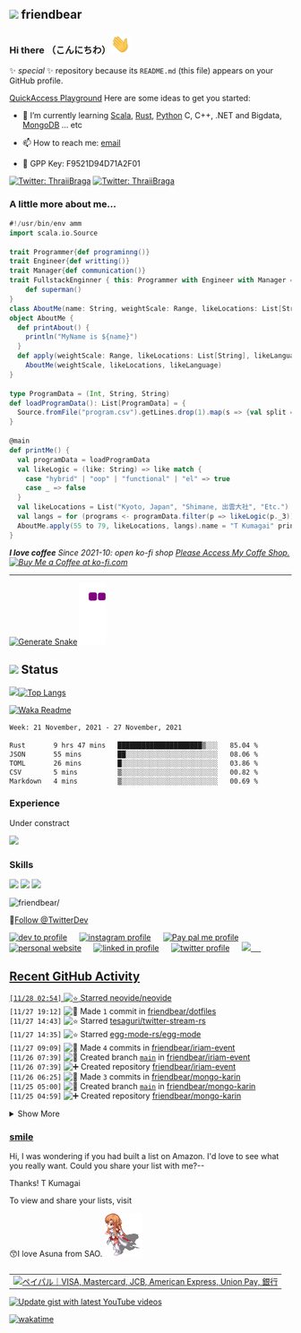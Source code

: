 ## <img src="https://img.icons8.com/color/48/000000/github--v3.png"/> friendbear 

### Hi there （こんにちわ）<img src="https://raw.githubusercontent.com/friendbear/friendbear/main/wave.gif" width="35px">


 ✨ _special_ ✨ repository because its `README.md` (this file) appears on your GitHub profile.

[QuickAccess Playground](https://wandbox.org/)
Here are some ideas to get you started:
<!--
- 🔭 I’m currently working on ...
-->
- 🌱 I’m currently learning [Scala](https://users.scala-lang.org/u/friendbear), [Rust](https://users.rust-lang.org/u/friendbear), [Python](https://pypi.org/user/friendbear) C, C++, .NET and Bigdata, [MongoDB](https://www.mongodb.com/community/forums/u/friendbear) ... etc

- 📫 How to reach me: [email](mailto:s8zmnonun@relay.firefox.com)
- 🔑 GPP Key: F9521D94D71A2F01

[![Twitter: ThraiiBraga](https://img.shields.io/twitter/follow/friendbear22?stype=social)](https://twitter.com/friendbear22)
[![Twitter: ThraiiBraga](https://img.shields.io/twitter/follow/bearsworld22?stype=social)](https://twitter.com/bearsworld22)
<!--
- 👯 I’m looking to collaborate on ...
- 🤔 I’m looking for help with ...
- 💬 Ask me about ...

- 😄 Pronouns: ...
- ⚡ Fun fact: ...

-->


### A little more about me...
```scala
#!/usr/bin/env amm
import scala.io.Source

trait Programmer{def programinng()}
trait Engineer{def writting()}
trait Manager{def communication()}
trait FullstackEnginner { this: Programmer with Engineer with Manager =>
    def superman()
}
class AboutMe(name: String, weightScale: Range, likeLocations: List[String], likeLanguages: List[String])
object AboutMe {
  def printAbout() {
    println("MyName is ${name}")
  }
  def apply(weightScale: Range, likeLocations: List[String], likeLanguages: List[String]): AboutMe =
    AboutMe(weightScale, likeLocations, likeLanguage)
}

type ProgramData = (Int, String, String)
def loadProgramData(): List[ProgramData] = {
  Source.fromFile("program.csv").getLines.drop(1).map(s => {val split = s.split(',');(split(0).toInt, split(1), split(2))}).toList
}

@main
def printMe() {
  val programData = loadProgramData
  val likeLogic = (like: String) => like match {
    case "hybrid" | "oop" | "functional" | "el" => true
    case _ => false
  }
  val likeLocations = List("Kyoto, Japan", "Shimane, 出雲大社", "Etc.")
  val langs = for (programs <- programData.filter(p => likeLogic(p._3)) yield programs._2
  AboutMe.apply(55 to 79, likeLocations, langs).name = "T Kumagai" printAbout
}
```
<em><b>I love coffee</b> Since 2021-10: open ko-fi shop <a href="https://ko-fi.com/friendbear">Please Access My Coffe Shop.</a>
<a href='https://ko-fi.com/B0B15N77Q' target='_blank'><img height='36' style='border:0px;height:36px;' src='https://cdn.ko-fi.com/cdn/kofi2.png?v=3' border='0' alt='Buy Me a Coffee at ko-fi.com' /></a>
</em>

---

[![Generate Snake](https://github.com/friendbear/friendbear/actions/workflows/cronjob-make-snake-picture.yml/badge.svg)](https://github.com/friendbear/friendbear/actions/workflows/cronjob-make-snake-picture.yml)
![snake gif](https://github.com/friendbear/friendbear/blob/output/github-contribution-grid-snake.gif)
## <img src="https://image.flaticon.com/icons/svg/3306/3306281.svg" width=18/> Status
<img src="https://github-readme-stats.vercel.app/api?username=friendbear&count_private=true&theme=dracula" width="450"/>[![Top Langs](https://github-readme-stats.vercel.app/api/top-langs/?username=friendbear&layout=compact&hide=javascript,html,jupyter&theme=dracula)](https://github.com/anuraghazra/github-readme-stats)


[![Waka Readme](https://github.com/friendbear/friendbear/actions/workflows/cronjob-wakatime-generater.yml/badge.svg)](https://github.com/friendbear/friendbear/actions/workflows/cronjob-wakatime-generater.yml)


<!--START_SECTION:waka-->
```text
Week: 21 November, 2021 - 27 November, 2021

Rust       9 hrs 47 mins   █████████████████████▒░░░   85.04 % 
JSON       55 mins         ██░░░░░░░░░░░░░░░░░░░░░░░   08.06 % 
TOML       26 mins         █░░░░░░░░░░░░░░░░░░░░░░░░   03.86 % 
CSV        5 mins          ▒░░░░░░░░░░░░░░░░░░░░░░░░   00.82 % 
Markdown   4 mins          ▒░░░░░░░░░░░░░░░░░░░░░░░░   00.69 % 
```
<!--END_SECTION:waka-->

<!--
![GitHub stats](https://github-readme-stats.vercel.app/api?username=friendbear&show_icons=true)  


![GitHub Activity Graph](https://activity-graph.herokuapp.com/graph?username=friendbear)  

![GitHub streak stats](https://github-readme-streak-stats.herokuapp.com/?user=friendbear)  

[![instagram badge](https://img.shields.io/badge/instagram-inductor.kela-C42D81?style=flat-square&logo=instagram)](https://www.instagram.com/inductor.kela) [![blog badge](https://img.shields.io/badge/blog-blog.inductor.me-1f425f?style=flat-square)](https://blog.inductor.me) 
[![blog badge](https://img.shields.io/badge/speakerdeck-inductor-1f425f?style=flat-square)](https://speakerdeck.com/inductor)
-->

### Experience

Under constract

<img src="https://github-readme-linkedin-iwxercbpe-friendbear22.vercel.app/experience?username=friendbear" />

### Skills

![](https://img.shields.io/badge/-Docker-EEE.svg?logo=docker&style=flat) ![](https://img.shields.io/badge/-Amazon%20AWS-232F3E.svg?logo=amazon-aws&style=flat) ![](https://img.shields.io/badge/-Linux-6C6694.svg?logo=linux&style=flat) 

<p align="left"> <img src=https://komarev.com/ghpvc/?username=friendbear alt=friendbear/> </p>


🚀<a href="https://twitter.com/TwitterDev?ref_src=twsrc%5Etfw" class="twitter-follow-button" data-show-count="false">Follow @TwitterDev</a><script async src="https://platform.twitter.com/widgets.js" charset="utf-8"></script>

<p algin="right">
<a href="https://dev.to/friendbear"> 
<img src="https://d2fltix0v2e0sb.cloudfront.net/dev-badge.svg" alt="dev to profile" width="24px"/></a>
&emsp;
<a href= "https://instagram.com/friendbear22">
<img src="https://img.icons8.com/ios-glyphs/256/000000/instagram-new.svg" alt="instagram profile" width="28px"/></a>
&emsp;
<a href="https://www.paypal.com/paypalme/friendbear">
<img src="https://img.icons8.com/ios-glyphs/256/000000/paypal.png" alt="Pay pal me profile" width="28px"/></a> 
&emsp;
<a href="https://friendbear.github.io">
<img src="https://img.icons8.com/material/256/000000/globe--v1.png" alt="personal website" width="28px"/></a>
&emsp;
<a href="https://linkedin.com/in/friendbear">
<img src="https://img.icons8.com/ios-filled/256/000000/linkedin.svg" alt="linked in profile" width="26px"/></a>
&emsp;
<a href="https://twitter.com/friendbear22">
<img src="https://img.icons8.com/ios-filled/256/000000/twitter.svg" alt="twitter profile" width="26px"/></a>
&emsp;
<a href="https://stackoverflow.com/users/10924993/t-kumagai">
<img src="https://img.icons8.com/ios/32/000000/stackoverflow.png"/>
&emsp;


[email]: mailto:s8zmnonun@relay.firefox.com
[twitter]: https://twitter.com/friendbear22
[devdojo]: https://devdojo.com/friendbear
[dev.to]: https://dev.to/friendbear
[linkedin]: https://www.linkedin.com/in/friendbear
[stakoverflow]: https://stackoverflow.com/users/10924993/t-kumagai

## Recent GitHub Activity

<!--START_SECTION:activity-->
`[11/28 02:54]` <img alt="⭐" src="https://github.com/cheesits456/github-activity-readme/raw/master/icons/star.png" align="top" height="18"> Starred [neovide/neovide](https://github.com/neovide/neovide)  
`[11/27 19:12]` <img alt="📝" src="https://github.com/cheesits456/github-activity-readme/raw/master/icons/commit.png" align="top" height="18"> Made `1` commit in [friendbear/dotfiles](https://github.com/friendbear/dotfiles)  
`[11/27 14:43]` <img alt="⭐" src="https://github.com/cheesits456/github-activity-readme/raw/master/icons/star.png" align="top" height="18"> Starred [tesaguri/twitter-stream-rs](https://github.com/tesaguri/twitter-stream-rs)  
`[11/27 14:35]` <img alt="⭐" src="https://github.com/cheesits456/github-activity-readme/raw/master/icons/star.png" align="top" height="18"> Starred [egg-mode-rs/egg-mode](https://github.com/egg-mode-rs/egg-mode)  
`[11/27 09:09]` <img alt="📝" src="https://github.com/cheesits456/github-activity-readme/raw/master/icons/commit.png" align="top" height="18"> Made `4` commits in [friendbear/iriam-event](https://github.com/friendbear/iriam-event)  
`[11/26 07:39]` <img alt="📂" src="https://github.com/cheesits456/github-activity-readme/raw/master/icons/create-branch.png" align="top" height="18"> Created branch [`main`](https://github.com/friendbear/iriam-event/tree/main) in [friendbear/iriam-event](https://github.com/friendbear/iriam-event)  
`[11/26 07:39]` <img alt="➕" src="https://github.com/cheesits456/github-activity-readme/raw/master/icons/create-repo.png" align="top" height="18"> Created repository [friendbear/iriam-event](https://github.com/friendbear/iriam-event)  
`[11/26 06:25]` <img alt="📝" src="https://github.com/cheesits456/github-activity-readme/raw/master/icons/commit.png" align="top" height="18"> Made `3` commits in [friendbear/mongo-karin](https://github.com/friendbear/mongo-karin)  
`[11/25 05:00]` <img alt="📂" src="https://github.com/cheesits456/github-activity-readme/raw/master/icons/create-branch.png" align="top" height="18"> Created branch [`main`](https://github.com/friendbear/mongo-karin/tree/main) in [friendbear/mongo-karin](https://github.com/friendbear/mongo-karin)  
`[11/25 04:59]` <img alt="➕" src="https://github.com/cheesits456/github-activity-readme/raw/master/icons/create-repo.png" align="top" height="18"> Created repository [friendbear/mongo-karin](https://github.com/friendbear/mongo-karin)  

<details><summary>Show More</summary>

`[11/25 04:54]` <img alt="📂" src="https://github.com/cheesits456/github-activity-readme/raw/master/icons/create-branch.png" align="top" height="18"> Created branch [`main`](https://github.com/friendbear/mongo-karin-/tree/main) in [friendbear/mongo-karin-](https://github.com/friendbear/mongo-karin-)  
`[11/25 04:54]` <img alt="➕" src="https://github.com/cheesits456/github-activity-readme/raw/master/icons/create-repo.png" align="top" height="18"> Created repository [friendbear/mongo-karin-](https://github.com/friendbear/mongo-karin-)  
`[11/25 02:56]` <img alt="❗️" src="https://github.com/cheesits456/github-activity-readme/raw/master/icons/issue.png" align="top" height="18"> Opened issue `#164` in <span title="Private Repo">`🔒friendbear/pocket`</span>  
`[11/25 02:56]` <img alt="❗️" src="https://github.com/cheesits456/github-activity-readme/raw/master/icons/issue.png" align="top" height="18"> Opened issue `#163` in <span title="Private Repo">`🔒friendbear/pocket`</span>  
`[11/23 20:10]` <img alt="⭐" src="https://github.com/cheesits456/github-activity-readme/raw/master/icons/star.png" align="top" height="18"> Starred [rastapasta/mapscii](https://github.com/rastapasta/mapscii)  
`[11/23 18:56]` <img alt="❗️" src="https://github.com/cheesits456/github-activity-readme/raw/master/icons/issue.png" align="top" height="18"> Opened issue `#162` in <span title="Private Repo">`🔒friendbear/pocket`</span>  
`[11/22 05:34]` <img alt="📝" src="https://github.com/cheesits456/github-activity-readme/raw/master/icons/commit.png" align="top" height="18"> Made `2` commits in [friendbear/python-begginer](https://github.com/friendbear/python-begginer)  
`[11/20 09:56]` <img alt="❗️" src="https://github.com/cheesits456/github-activity-readme/raw/master/icons/issue.png" align="top" height="18"> Opened issue `#161` in <span title="Private Repo">`🔒friendbear/pocket`</span>  
`[11/20 05:54]` <img alt="📝" src="https://github.com/cheesits456/github-activity-readme/raw/master/icons/commit.png" align="top" height="18"> Made `1` commit in [friendbear/karin-alexa-project](https://github.com/friendbear/karin-alexa-project)  
`[11/18 09:26]` <img alt="⭐" src="https://github.com/cheesits456/github-activity-readme/raw/master/icons/star.png" align="top" height="18"> Starred [twitter/hbc](https://github.com/twitter/hbc)  
`[11/18 05:44]` <img alt="📂" src="https://github.com/cheesits456/github-activity-readme/raw/master/icons/create-branch.png" align="top" height="18"> Created branch [`main`](https://github.com/friendbear/kafka-beginners/tree/main) in [friendbear/kafka-beginners](https://github.com/friendbear/kafka-beginners)  
`[11/18 05:42]` <img alt="➕" src="https://github.com/cheesits456/github-activity-readme/raw/master/icons/create-repo.png" align="top" height="18"> Created repository [friendbear/kafka-beginners](https://github.com/friendbear/kafka-beginners)  
`[11/18 01:17]` <img alt="📝" src="https://github.com/cheesits456/github-activity-readme/raw/master/icons/commit.png" align="top" height="18"> Made `1` commit in [friendbear/kafka-beginners-course](https://github.com/friendbear/kafka-beginners-course)  
`[11/15 17:57]` <img alt="❗️" src="https://github.com/cheesits456/github-activity-readme/raw/master/icons/issue.png" align="top" height="18"> Opened issue `#160` in <span title="Private Repo">`🔒friendbear/pocket`</span>  
`[11/14 18:15]` <img alt="📝" src="https://github.com/cheesits456/github-activity-readme/raw/master/icons/commit.png" align="top" height="18"> Made `2` commits in [friendbear/karin-alexa-project](https://github.com/friendbear/karin-alexa-project)  
`[11/14 18:15]` <img alt="🎉" src="https://github.com/cheesits456/github-activity-readme/raw/master/icons/merge.png" align="top" height="18"> Merged PR [`#3`](https://github.com//friendbear/karin-alexa-project/pull/3 'Bump flask from 0.12.1 to 1.0') in [friendbear/karin-alexa-project](https://github.com/friendbear/karin-alexa-project)  
`[11/14 18:15]` <img alt="📝" src="https://github.com/cheesits456/github-activity-readme/raw/master/icons/commit.png" align="top" height="18"> Made `2` commits in [friendbear/karin-alexa-project](https://github.com/friendbear/karin-alexa-project)  
`[11/14 18:15]` <img alt="🎉" src="https://github.com/cheesits456/github-activity-readme/raw/master/icons/merge.png" align="top" height="18"> Merged PR [`#2`](https://github.com//friendbear/karin-alexa-project/pull/2 'Bump pyyaml from 3.12 to 5.4') in [friendbear/karin-alexa-project](https://github.com/friendbear/karin-alexa-project)  
`[11/14 18:14]` <img alt="📝" src="https://github.com/cheesits456/github-activity-readme/raw/master/icons/commit.png" align="top" height="18"> Made `2` commits in [friendbear/karin-alexa-project](https://github.com/friendbear/karin-alexa-project)  
`[11/14 18:14]` <img alt="🎉" src="https://github.com/cheesits456/github-activity-readme/raw/master/icons/merge.png" align="top" height="18"> Merged PR [`#1`](https://github.com//friendbear/karin-alexa-project/pull/1 'Bump pyopenssl from 17.0.0 to 17.5.0') in [friendbear/karin-alexa-project](https://github.com/friendbear/karin-alexa-project)  
`[11/14 16:58]` <img alt="📝" src="https://github.com/cheesits456/github-activity-readme/raw/master/icons/commit.png" align="top" height="18"> Made `2` commits in [friendbear/karin-alexa-project](https://github.com/friendbear/karin-alexa-project)  
`[11/14 12:34]` <img alt="⭐" src="https://github.com/cheesits456/github-activity-readme/raw/master/icons/star.png" align="top" height="18"> Starred [johnwheeler/flask-ask](https://github.com/johnwheeler/flask-ask)  
`[11/14 09:19]` <img alt="⭐" src="https://github.com/cheesits456/github-activity-readme/raw/master/icons/star.png" align="top" height="18"> Starred [elastic/kibana](https://github.com/elastic/kibana)  
`[11/14 06:43]` <img alt="📂" src="https://github.com/cheesits456/github-activity-readme/raw/master/icons/create-branch.png" align="top" height="18"> Created branch [`main`](https://github.com/friendbear/karin-alexa-project/tree/main) in [friendbear/karin-alexa-project](https://github.com/friendbear/karin-alexa-project)  
`[11/14 06:33]` <img alt="➕" src="https://github.com/cheesits456/github-activity-readme/raw/master/icons/create-repo.png" align="top" height="18"> Created repository [friendbear/karin-alexa-project](https://github.com/friendbear/karin-alexa-project)  
`[11/13 19:56]` <img alt="❗️" src="https://github.com/cheesits456/github-activity-readme/raw/master/icons/issue.png" align="top" height="18"> Opened issue `#159` in <span title="Private Repo">`🔒friendbear/pocket`</span>  
`[11/13 19:56]` <img alt="❗️" src="https://github.com/cheesits456/github-activity-readme/raw/master/icons/issue.png" align="top" height="18"> Opened issue `#158` in <span title="Private Repo">`🔒friendbear/pocket`</span>  
`[11/13 12:21]` <img alt="📝" src="https://github.com/cheesits456/github-activity-readme/raw/master/icons/commit.png" align="top" height="18"> Made `1` commit in [friendbear/kafka-beginners-course](https://github.com/friendbear/kafka-beginners-course)  
`[11/13 09:50]` <img alt="⭐" src="https://github.com/cheesits456/github-activity-readme/raw/master/icons/star.png" align="top" height="18"> Starred [prometheus/node_exporter](https://github.com/prometheus/node_exporter)  
`[11/12 06:43]` <img alt="⭐" src="https://github.com/cheesits456/github-activity-readme/raw/master/icons/star.png" align="top" height="18"> Starred [yeemachine/kalidokit](https://github.com/yeemachine/kalidokit)  
`[11/12 05:56]` <img alt="❗️" src="https://github.com/cheesits456/github-activity-readme/raw/master/icons/issue.png" align="top" height="18"> Opened issue `#157` in <span title="Private Repo">`🔒friendbear/pocket`</span>  
`[11/12 04:18]` <img alt="⭐" src="https://github.com/cheesits456/github-activity-readme/raw/master/icons/star.png" align="top" height="18"> Starred [canonical/multipass](https://github.com/canonical/multipass)  
`[11/12 00:08]` <img alt="⭐" src="https://github.com/cheesits456/github-activity-readme/raw/master/icons/star.png" align="top" height="18"> Starred [rohit-px2/nvui](https://github.com/rohit-px2/nvui)  
`[11/11 20:37]` <img alt="⭐" src="https://github.com/cheesits456/github-activity-readme/raw/master/icons/star.png" align="top" height="18"> Starred [cloudflare/wrangler](https://github.com/cloudflare/wrangler)  
`[11/11 06:56]` <img alt="❗️" src="https://github.com/cheesits456/github-activity-readme/raw/master/icons/issue.png" align="top" height="18"> Opened issue `#156` in <span title="Private Repo">`🔒friendbear/pocket`</span>  
`[11/10 17:14]` <img alt="📝" src="https://github.com/cheesits456/github-activity-readme/raw/master/icons/commit.png" align="top" height="18"> Made `2` commits in [friendbear/friendbear](https://github.com/friendbear/friendbear)  
`[11/10 14:56]` <img alt="❗️" src="https://github.com/cheesits456/github-activity-readme/raw/master/icons/issue.png" align="top" height="18"> Opened issue `#155` in <span title="Private Repo">`🔒friendbear/pocket`</span>  
`[11/10 05:32]` <img alt="📝" src="https://github.com/cheesits456/github-activity-readme/raw/master/icons/commit.png" align="top" height="18"> Made `3` commits in [friendbear/kafka-beginners-course](https://github.com/friendbear/kafka-beginners-course)  
`[11/10 02:52]` <img alt="🗣" src="https://github.com/cheesits456/github-activity-readme/raw/master/icons/comment.png" align="top" height="18"> Commented on [`#1`](https://github.com//friendbear/kafka-beginners-course/issues/1 'Section 8: Kafka Java Programming 101') in [friendbear/kafka-beginners-course](https://github.com/friendbear/kafka-beginners-course)  
`[11/10 02:49]` <img alt="❗️" src="https://github.com/cheesits456/github-activity-readme/raw/master/icons/issue.png" align="top" height="18"> Opened issue [`#1`](https://github.com//friendbear/kafka-beginners-course/issues/1 'Section 8: Kafka Java Programming 101') in [friendbear/kafka-beginners-course](https://github.com/friendbear/kafka-beginners-course)  
`[11/09 10:27]` <img alt="📝" src="https://github.com/cheesits456/github-activity-readme/raw/master/icons/commit.png" align="top" height="18"> Made `2` commits in [friendbear/plant-uml](https://github.com/friendbear/plant-uml)  
`[11/09 10:19]` <img alt="📂" src="https://github.com/cheesits456/github-activity-readme/raw/master/icons/create-branch.png" align="top" height="18"> Created branch [`main`](https://github.com/friendbear/plant-uml/tree/main) in [friendbear/plant-uml](https://github.com/friendbear/plant-uml)  
`[11/09 10:16]` <img alt="➕" src="https://github.com/cheesits456/github-activity-readme/raw/master/icons/create-repo.png" align="top" height="18"> Created repository [friendbear/plant-uml](https://github.com/friendbear/plant-uml)  
`[11/09 03:52]` <img alt="📝" src="https://github.com/cheesits456/github-activity-readme/raw/master/icons/commit.png" align="top" height="18"> Made `2` commits in [friendbear/kafka-beginners-course](https://github.com/friendbear/kafka-beginners-course)  
`[11/09 03:48]` <img alt="➕" src="https://github.com/cheesits456/github-activity-readme/raw/master/icons/create-repo.png" align="top" height="18"> Created repository [friendbear/t](https://github.com/friendbear/t)  
`[11/09 03:42]` <img alt="📂" src="https://github.com/cheesits456/github-activity-readme/raw/master/icons/create-branch.png" align="top" height="18"> Created branch [`main`](https://github.com/friendbear/kafka-beginners-course/tree/main) in [friendbear/kafka-beginners-course](https://github.com/friendbear/kafka-beginners-course)  
`[11/09 03:42]` <img alt="➕" src="https://github.com/cheesits456/github-activity-readme/raw/master/icons/create-repo.png" align="top" height="18"> Created repository [friendbear/kafka-beginners-course](https://github.com/friendbear/kafka-beginners-course)  
`[11/09 03:13]` <img alt="⭐" src="https://github.com/cheesits456/github-activity-readme/raw/master/icons/star.png" align="top" height="18"> Starred [pi-hole/pi-hole](https://github.com/pi-hole/pi-hole)  
`[11/09 03:12]` <img alt="⭐" src="https://github.com/cheesits456/github-activity-readme/raw/master/icons/star.png" align="top" height="18"> Starred [obsproject/obs-studio](https://github.com/obsproject/obs-studio)  
`[11/09 03:12]` <img alt="⭐" src="https://github.com/cheesits456/github-activity-readme/raw/master/icons/star.png" align="top" height="18"> Starred [questdb/questdb](https://github.com/questdb/questdb)  
`[11/09 03:12]` <img alt="⭐" src="https://github.com/cheesits456/github-activity-readme/raw/master/icons/star.png" align="top" height="18"> Starred [provectus/kafka-ui](https://github.com/provectus/kafka-ui)  
`[11/09 03:12]` <img alt="⭐" src="https://github.com/cheesits456/github-activity-readme/raw/master/icons/star.png" align="top" height="18"> Starred [confluentinc/demo-scene](https://github.com/confluentinc/demo-scene)  
`[11/08 05:28]` <img alt="📝" src="https://github.com/cheesits456/github-activity-readme/raw/master/icons/commit.png" align="top" height="18"> Made `4` commits in [friendbear/udemy-apache-kafka](https://github.com/friendbear/udemy-apache-kafka)  
`[11/08 05:28]` <img alt="🎉" src="https://github.com/cheesits456/github-activity-readme/raw/master/icons/merge.png" align="top" height="18"> Merged PR [`#7`](https://github.com//friendbear/udemy-apache-kafka/pull/7 'Kafka Command Line Interface 101') in [friendbear/udemy-apache-kafka](https://github.com/friendbear/udemy-apache-kafka)  
`[11/08 05:28]` <img alt="✅" src="https://github.com/cheesits456/github-activity-readme/raw/master/icons/pr-open.png" align="top" height="18"> Opened PR [`#7`](https://github.com//friendbear/udemy-apache-kafka/pull/7 'Kafka Command Line Interface 101') in [friendbear/udemy-apache-kafka](https://github.com/friendbear/udemy-apache-kafka)  
`[11/08 05:26]` <img alt="🗣" src="https://github.com/cheesits456/github-activity-readme/raw/master/icons/comment.png" align="top" height="18"> Commented on [`#5`](https://github.com//friendbear/udemy-apache-kafka/issues/5 'Section6: CLI 101') in [friendbear/udemy-apache-kafka](https://github.com/friendbear/udemy-apache-kafka)  
`[11/08 05:25]` <img alt="📝" src="https://github.com/cheesits456/github-activity-readme/raw/master/icons/commit.png" align="top" height="18"> Made `1` commit in [friendbear/udemy-apache-kafka](https://github.com/friendbear/udemy-apache-kafka)  
`[11/08 05:16]` <img alt="⭐" src="https://github.com/cheesits456/github-activity-readme/raw/master/icons/star.png" align="top" height="18"> Starred [edenhill/kcat](https://github.com/edenhill/kcat)  
`[11/08 04:44]` <img alt="📝" src="https://github.com/cheesits456/github-activity-readme/raw/master/icons/commit.png" align="top" height="18"> Made `2` commits in [friendbear/udemy-apache-kafka](https://github.com/friendbear/udemy-apache-kafka)  
`[11/07 23:01]` <img alt="⭐" src="https://github.com/cheesits456/github-activity-readme/raw/master/icons/star.png" align="top" height="18"> Starred [emilk/egui](https://github.com/emilk/egui)  
`[11/07 22:56]` <img alt="❗️" src="https://github.com/cheesits456/github-activity-readme/raw/master/icons/issue.png" align="top" height="18"> Opened issue `#154` in <span title="Private Repo">`🔒friendbear/pocket`</span>  
`[11/06 19:56]` <img alt="❗️" src="https://github.com/cheesits456/github-activity-readme/raw/master/icons/issue.png" align="top" height="18"> Opened issue `#153` in <span title="Private Repo">`🔒friendbear/pocket`</span>  
`[11/06 18:56]` <img alt="❗️" src="https://github.com/cheesits456/github-activity-readme/raw/master/icons/issue.png" align="top" height="18"> Opened issue `#152` in <span title="Private Repo">`🔒friendbear/pocket`</span>  
`[11/06 14:59]` <img alt="📝" src="https://github.com/cheesits456/github-activity-readme/raw/master/icons/commit.png" align="top" height="18"> Made `4` commits in [friendbear/friendbear](https://github.com/friendbear/friendbear)  
`[11/05 02:41]` <img alt="📝" src="https://github.com/cheesits456/github-activity-readme/raw/master/icons/commit.png" align="top" height="18"> Made `4` commits in [friendbear/udemy-apache-kafka](https://github.com/friendbear/udemy-apache-kafka)  
`[11/05 02:41]` <img alt="🎉" src="https://github.com/cheesits456/github-activity-readme/raw/master/icons/merge.png" align="top" height="18"> Merged PR [`#6`](https://github.com//friendbear/udemy-apache-kafka/pull/6 'Section6 cont.') in [friendbear/udemy-apache-kafka](https://github.com/friendbear/udemy-apache-kafka)  
`[11/05 02:41]` <img alt="✅" src="https://github.com/cheesits456/github-activity-readme/raw/master/icons/pr-open.png" align="top" height="18"> Opened PR [`#6`](https://github.com//friendbear/udemy-apache-kafka/pull/6 'Section6 cont.') in [friendbear/udemy-apache-kafka](https://github.com/friendbear/udemy-apache-kafka)  
`[11/05 02:23]` <img alt="📝" src="https://github.com/cheesits456/github-activity-readme/raw/master/icons/commit.png" align="top" height="18"> Made `3` commits in [friendbear/udemy-apache-kafka](https://github.com/friendbear/udemy-apache-kafka)  
`[11/05 01:16]` <img alt="❗️" src="https://github.com/cheesits456/github-activity-readme/raw/master/icons/issue.png" align="top" height="18"> Opened issue [`#5`](https://github.com//friendbear/udemy-apache-kafka/issues/5 'Section6: CLI 101') in [friendbear/udemy-apache-kafka](https://github.com/friendbear/udemy-apache-kafka)  
`[11/04 01:24]` <img alt="📝" src="https://github.com/cheesits456/github-activity-readme/raw/master/icons/commit.png" align="top" height="18"> Made `1` commit in [friendbear/friendbear](https://github.com/friendbear/friendbear)  
`[11/04 01:23]` <img alt="⭐" src="https://github.com/cheesits456/github-activity-readme/raw/master/icons/star.png" align="top" height="18"> Starred [athul/waka-readme](https://github.com/athul/waka-readme)  
`[11/03 08:52]` <img alt="🍴" src="https://github.com/cheesits456/github-activity-readme/raw/master/icons/fork.png" align="top" height="18"> Forked [conduktor/scala-api-template](https://github.com/conduktor/scala-api-template) to [friendbear/scala-api-template](https://github.com/friendbear/scala-api-template)  
`[11/03 08:52]` <img alt="⭐" src="https://github.com/cheesits456/github-activity-readme/raw/master/icons/star.png" align="top" height="18"> Starred [conduktor/scala-api-template](https://github.com/conduktor/scala-api-template)  
`[11/03 05:01]` <img alt="📝" src="https://github.com/cheesits456/github-activity-readme/raw/master/icons/commit.png" align="top" height="18"> Made `2` commits in [friendbear/udemy-apache-kafka](https://github.com/friendbear/udemy-apache-kafka)  
`[11/03 05:01]` <img alt="🎉" src="https://github.com/cheesits456/github-activity-readme/raw/master/icons/merge.png" align="top" height="18"> Merged PR [`#4`](https://github.com//friendbear/udemy-apache-kafka/pull/4 'Update README') in [friendbear/udemy-apache-kafka](https://github.com/friendbear/udemy-apache-kafka)  
`[11/03 05:00]` <img alt="✅" src="https://github.com/cheesits456/github-activity-readme/raw/master/icons/pr-open.png" align="top" height="18"> Opened PR [`#4`](https://github.com//friendbear/udemy-apache-kafka/pull/4 'Update README') in [friendbear/udemy-apache-kafka](https://github.com/friendbear/udemy-apache-kafka)  
`[11/03 04:59]` <img alt="📝" src="https://github.com/cheesits456/github-activity-readme/raw/master/icons/commit.png" align="top" height="18"> Made `1` commit in [friendbear/rust-coding-for-beginners](https://github.com/friendbear/rust-coding-for-beginners)  
`[11/03 04:57]` <img alt="📝" src="https://github.com/cheesits456/github-activity-readme/raw/master/icons/commit.png" align="top" height="18"> Made `1` commit in [friendbear/udemy-apache-kafka](https://github.com/friendbear/udemy-apache-kafka)  
`[11/03 04:50]` <img alt="❗️" src="https://github.com/cheesits456/github-activity-readme/raw/master/icons/issue.png" align="top" height="18"> Opened issue [`#3`](https://github.com//friendbear/udemy-apache-kafka/issues/3 'Section5: Starting Kafka') in [friendbear/udemy-apache-kafka](https://github.com/friendbear/udemy-apache-kafka)  
`[11/03 04:13]` <img alt="📝" src="https://github.com/cheesits456/github-activity-readme/raw/master/icons/commit.png" align="top" height="18"> Made `1` commit in [friendbear/dotfiles](https://github.com/friendbear/dotfiles)  
`[11/03 02:52]` <img alt="❗️" src="https://github.com/cheesits456/github-activity-readme/raw/master/icons/issue.png" align="top" height="18"> Opened issue [`#2`](https://github.com//friendbear/udemy-apache-kafka/issues/2 'Kafka Theory') in [friendbear/udemy-apache-kafka](https://github.com/friendbear/udemy-apache-kafka)  
`[11/03 02:51]` <img alt="❗️" src="https://github.com/cheesits456/github-activity-readme/raw/master/icons/issue.png" align="top" height="18"> Closed issue [`#97`](https://github.com//conduktor/kafka-stack-docker-compose/issues/97 'Kafka Theory') in [conduktor/kafka-stack-docker-compose](https://github.com/conduktor/kafka-stack-docker-compose)  
`[11/03 02:50]` <img alt="❗️" src="https://github.com/cheesits456/github-activity-readme/raw/master/icons/issue.png" align="top" height="18"> Opened issue [`#97`](https://github.com//conduktor/kafka-stack-docker-compose/issues/97 'Kafka Theory') in [conduktor/kafka-stack-docker-compose](https://github.com/conduktor/kafka-stack-docker-compose)  
`[11/02 12:56]` <img alt="❗️" src="https://github.com/cheesits456/github-activity-readme/raw/master/icons/issue.png" align="top" height="18"> Opened issue `#151` in <span title="Private Repo">`🔒friendbear/pocket`</span>  
`[11/02 11:56]` <img alt="❗️" src="https://github.com/cheesits456/github-activity-readme/raw/master/icons/issue.png" align="top" height="18"> Opened issue `#150` in <span title="Private Repo">`🔒friendbear/pocket`</span>  
`[11/02 10:56]` <img alt="❗️" src="https://github.com/cheesits456/github-activity-readme/raw/master/icons/issue.png" align="top" height="18"> Opened issue `#149` in <span title="Private Repo">`🔒friendbear/pocket`</span>  
`[11/02 07:56]` <img alt="❗️" src="https://github.com/cheesits456/github-activity-readme/raw/master/icons/issue.png" align="top" height="18"> Opened issue `#148` in <span title="Private Repo">`🔒friendbear/pocket`</span>  
`[11/02 04:23]` <img alt="📝" src="https://github.com/cheesits456/github-activity-readme/raw/master/icons/commit.png" align="top" height="18"> Made `2` commits in [friendbear/udemy-apache-kafka](https://github.com/friendbear/udemy-apache-kafka)  
`[11/02 04:23]` <img alt="🎉" src="https://github.com/cheesits456/github-activity-readme/raw/master/icons/merge.png" align="top" height="18"> Merged PR [`#1`](https://github.com//friendbear/udemy-apache-kafka/pull/1 'Kafka Introduction, Theroy') in [friendbear/udemy-apache-kafka](https://github.com/friendbear/udemy-apache-kafka)  
`[11/02 04:22]` <img alt="✅" src="https://github.com/cheesits456/github-activity-readme/raw/master/icons/pr-open.png" align="top" height="18"> Opened PR [`#1`](https://github.com//friendbear/udemy-apache-kafka/pull/1 'Kafka Introduction, Theroy') in [friendbear/udemy-apache-kafka](https://github.com/friendbear/udemy-apache-kafka)  
`[11/02 02:58]` <img alt="📂" src="https://github.com/cheesits456/github-activity-readme/raw/master/icons/create-branch.png" align="top" height="18"> Created branch [`develop`](https://github.com/friendbear/udemy-apache-kafka/tree/develop) in [friendbear/udemy-apache-kafka](https://github.com/friendbear/udemy-apache-kafka)  
`[11/02 02:36]` <img alt="⭐" src="https://github.com/cheesits456/github-activity-readme/raw/master/icons/star.png" align="top" height="18"> Starred [conduktor/kafka-stack-docker-compose](https://github.com/conduktor/kafka-stack-docker-compose)  
`[11/02 02:17]` <img alt="📂" src="https://github.com/cheesits456/github-activity-readme/raw/master/icons/create-branch.png" align="top" height="18"> Created branch [`main`](https://github.com/friendbear/udemy-apache-kafka/tree/main) in [friendbear/udemy-apache-kafka](https://github.com/friendbear/udemy-apache-kafka)  
`[11/02 02:17]` <img alt="➕" src="https://github.com/cheesits456/github-activity-readme/raw/master/icons/create-repo.png" align="top" height="18"> Created repository [friendbear/udemy-apache-kafka](https://github.com/friendbear/udemy-apache-kafka)  
`[11/02 01:29]` <img alt="⭐" src="https://github.com/cheesits456/github-activity-readme/raw/master/icons/star.png" align="top" height="18"> Starred [mxschmitt/playwright-go](https://github.com/mxschmitt/playwright-go)  
`[11/01 22:43]` <img alt="❗️" src="https://github.com/cheesits456/github-activity-readme/raw/master/icons/issue.png" align="top" height="18"> Closed issue [`#10`](https://github.com//friendbear/rust-coding-for-beginners/issues/10 'Project 2: Contact manager') in [friendbear/rust-coding-for-beginners](https://github.com/friendbear/rust-coding-for-beginners)  
`[11/01 09:22]` <img alt="⭐" src="https://github.com/cheesits456/github-activity-readme/raw/master/icons/star.png" align="top" height="18"> Starred [keycastr/keycastr](https://github.com/keycastr/keycastr)  
`[11/01 05:47]` <img alt="📝" src="https://github.com/cheesits456/github-activity-readme/raw/master/icons/commit.png" align="top" height="18"> Made `5` commits in [friendbear/rust-coding-for-beginners](https://github.com/friendbear/rust-coding-for-beginners)  
`[11/01 05:47]` <img alt="🎉" src="https://github.com/cheesits456/github-activity-readme/raw/master/icons/merge.png" align="top" height="18"> Merged PR [`#13`](https://github.com//friendbear/rust-coding-for-beginners/pull/13 'Develop') in [friendbear/rust-coding-for-beginners](https://github.com/friendbear/rust-coding-for-beginners)  
`[11/01 05:47]` <img alt="📝" src="https://github.com/cheesits456/github-activity-readme/raw/master/icons/commit.png" align="top" height="18"> Made `31` commits in [friendbear/rust-coding-for-beginners](https://github.com/friendbear/rust-coding-for-beginners)  
`[11/01 05:46]` <img alt="✅" src="https://github.com/cheesits456/github-activity-readme/raw/master/icons/pr-open.png" align="top" height="18"> Opened PR [`#13`](https://github.com//friendbear/rust-coding-for-beginners/pull/13 'Develop') in [friendbear/rust-coding-for-beginners](https://github.com/friendbear/rust-coding-for-beginners)  
`[11/01 05:46]` <img alt="📝" src="https://github.com/cheesits456/github-activity-readme/raw/master/icons/commit.png" align="top" height="18"> Made `3` commits in [friendbear/rust-coding-for-beginners](https://github.com/friendbear/rust-coding-for-beginners)  
`[11/01 04:52]` <img alt="🗣" src="https://github.com/cheesits456/github-activity-readme/raw/master/icons/comment.png" align="top" height="18"> Commented on [`#12`](https://github.com//friendbear/rust-coding-for-beginners/issues/12 'Develop') in [friendbear/rust-coding-for-beginners](https://github.com/friendbear/rust-coding-for-beginners)  
`[11/01 04:52]` <img alt="📝" src="https://github.com/cheesits456/github-activity-readme/raw/master/icons/commit.png" align="top" height="18"> Made `5` commits in [friendbear/rust-coding-for-beginners](https://github.com/friendbear/rust-coding-for-beginners)  
`[11/01 04:52]` <img alt="🎉" src="https://github.com/cheesits456/github-activity-readme/raw/master/icons/merge.png" align="top" height="18"> Merged PR [`#12`](https://github.com//friendbear/rust-coding-for-beginners/pull/12 'Develop') in [friendbear/rust-coding-for-beginners](https://github.com/friendbear/rust-coding-for-beginners)  
`[11/01 04:52]` <img alt="✅" src="https://github.com/cheesits456/github-activity-readme/raw/master/icons/pr-open.png" align="top" height="18"> Opened PR [`#12`](https://github.com//friendbear/rust-coding-for-beginners/pull/12 'Develop') in [friendbear/rust-coding-for-beginners](https://github.com/friendbear/rust-coding-for-beginners)  
`[11/01 04:47]` <img alt="📝" src="https://github.com/cheesits456/github-activity-readme/raw/master/icons/commit.png" align="top" height="18"> Made `4` commits in [friendbear/rust-coding-for-beginners](https://github.com/friendbear/rust-coding-for-beginners)  
`[10/31 23:56]` <img alt="❗️" src="https://github.com/cheesits456/github-activity-readme/raw/master/icons/issue.png" align="top" height="18"> Opened issue `#147` in <span title="Private Repo">`🔒friendbear/pocket`</span>  
`[10/31 21:56]` <img alt="❗️" src="https://github.com/cheesits456/github-activity-readme/raw/master/icons/issue.png" align="top" height="18"> Opened issue `#146` in <span title="Private Repo">`🔒friendbear/pocket`</span>  
`[10/31 09:56]` <img alt="❗️" src="https://github.com/cheesits456/github-activity-readme/raw/master/icons/issue.png" align="top" height="18"> Opened issue `#144` in <span title="Private Repo">`🔒friendbear/pocket`</span>  
`[10/31 09:56]` <img alt="❗️" src="https://github.com/cheesits456/github-activity-readme/raw/master/icons/issue.png" align="top" height="18"> Opened issue `#145` in <span title="Private Repo">`🔒friendbear/pocket`</span>  
`[10/31 09:15]` <img alt="📝" src="https://github.com/cheesits456/github-activity-readme/raw/master/icons/commit.png" align="top" height="18"> Made `3` commits in [friendbear/rust-coding-for-beginners](https://github.com/friendbear/rust-coding-for-beginners)  
`[10/31 09:15]` <img alt="🎉" src="https://github.com/cheesits456/github-activity-readme/raw/master/icons/merge.png" align="top" height="18"> Merged PR [`#11`](https://github.com//friendbear/rust-coding-for-beginners/pull/11 'Develop') in [friendbear/rust-coding-for-beginners](https://github.com/friendbear/rust-coding-for-beginners)  
`[10/31 09:15]` <img alt="✅" src="https://github.com/cheesits456/github-activity-readme/raw/master/icons/pr-open.png" align="top" height="18"> Opened PR [`#11`](https://github.com//friendbear/rust-coding-for-beginners/pull/11 'Develop') in [friendbear/rust-coding-for-beginners](https://github.com/friendbear/rust-coding-for-beginners)  
`[10/31 09:11]` <img alt="📝" src="https://github.com/cheesits456/github-activity-readme/raw/master/icons/commit.png" align="top" height="18"> Made `1` commit in [friendbear/rust-coding-for-beginners](https://github.com/friendbear/rust-coding-for-beginners)  
`[10/31 03:45]` <img alt="⭐" src="https://github.com/cheesits456/github-activity-readme/raw/master/icons/star.png" align="top" height="18"> Starred [seratch/notion-sdk-jvm](https://github.com/seratch/notion-sdk-jvm)  
`[10/30 03:29]` <img alt="📝" src="https://github.com/cheesits456/github-activity-readme/raw/master/icons/commit.png" align="top" height="18"> Made `1` commit in [friendbear/rust-coding-for-beginners](https://github.com/friendbear/rust-coding-for-beginners)  
`[10/29 20:18]` <img alt="📝" src="https://github.com/cheesits456/github-activity-readme/raw/master/icons/commit.png" align="top" height="18"> Made `1` commit in [friendbear/dotfiles](https://github.com/friendbear/dotfiles)  
`[10/29 19:43]` <img alt="⭐" src="https://github.com/cheesits456/github-activity-readme/raw/master/icons/star.png" align="top" height="18"> Starred [graalvm/vscode-extensions](https://github.com/graalvm/vscode-extensions)  
`[10/29 19:34]` <img alt="⭐" src="https://github.com/cheesits456/github-activity-readme/raw/master/icons/star.png" align="top" height="18"> Starred [lifeparticle/Python-Cheatsheet](https://github.com/lifeparticle/Python-Cheatsheet)  
`[10/29 18:54]` <img alt="📝" src="https://github.com/cheesits456/github-activity-readme/raw/master/icons/commit.png" align="top" height="18"> Made `1` commit in [friendbear/friendbear](https://github.com/friendbear/friendbear)  
`[10/29 18:44]` <img alt="❗️" src="https://github.com/cheesits456/github-activity-readme/raw/master/icons/issue.png" align="top" height="18"> Opened issue [`#10`](https://github.com//friendbear/rust-coding-for-beginners/issues/10 'Project 2: Contact manager') in [friendbear/rust-coding-for-beginners](https://github.com/friendbear/rust-coding-for-beginners)  
`[10/29 18:39]` <img alt="🍴" src="https://github.com/cheesits456/github-activity-readme/raw/master/icons/fork.png" align="top" height="18"> Forked [github/docs](https://github.com/github/docs) to [friendbear/docs](https://github.com/friendbear/docs)  
`[10/29 16:35]` <img alt="⭐" src="https://github.com/cheesits456/github-activity-readme/raw/master/icons/star.png" align="top" height="18"> Starred [etorreborre/specs2](https://github.com/etorreborre/specs2)  
`[10/29 16:22]` <img alt="⭐" src="https://github.com/cheesits456/github-activity-readme/raw/master/icons/star.png" align="top" height="18"> Starred [lifeparticle/lifeparticle](https://github.com/lifeparticle/lifeparticle)  
`[10/29 15:56]` <img alt="❗️" src="https://github.com/cheesits456/github-activity-readme/raw/master/icons/issue.png" align="top" height="18"> Opened issue `#143` in <span title="Private Repo">`🔒friendbear/pocket`</span>  
`[10/29 05:56]` <img alt="❗️" src="https://github.com/cheesits456/github-activity-readme/raw/master/icons/issue.png" align="top" height="18"> Opened issue `#142` in <span title="Private Repo">`🔒friendbear/pocket`</span>  
`[10/29 03:56]` <img alt="❗️" src="https://github.com/cheesits456/github-activity-readme/raw/master/icons/issue.png" align="top" height="18"> Opened issue `#141` in <span title="Private Repo">`🔒friendbear/pocket`</span>  
`[10/29 00:56]` <img alt="❗️" src="https://github.com/cheesits456/github-activity-readme/raw/master/icons/issue.png" align="top" height="18"> Opened issue `#140` in <span title="Private Repo">`🔒friendbear/pocket`</span>  
`[10/28 16:08]` <img alt="⭐" src="https://github.com/cheesits456/github-activity-readme/raw/master/icons/star.png" align="top" height="18"> Starred [cloudflare/boringtun](https://github.com/cloudflare/boringtun)  
`[10/28 15:56]` <img alt="❗️" src="https://github.com/cheesits456/github-activity-readme/raw/master/icons/issue.png" align="top" height="18"> Opened issue `#139` in <span title="Private Repo">`🔒friendbear/pocket`</span>  
`[10/28 08:56]` <img alt="❗️" src="https://github.com/cheesits456/github-activity-readme/raw/master/icons/issue.png" align="top" height="18"> Opened issue `#138` in <span title="Private Repo">`🔒friendbear/pocket`</span>  
`[10/28 08:56]` <img alt="❗️" src="https://github.com/cheesits456/github-activity-readme/raw/master/icons/issue.png" align="top" height="18"> Opened issue `#137` in <span title="Private Repo">`🔒friendbear/pocket`</span>  
`[10/28 08:45]` <img alt="⭐" src="https://github.com/cheesits456/github-activity-readme/raw/master/icons/star.png" align="top" height="18"> Starred [ouuan/ouuan](https://github.com/ouuan/ouuan)  
`[10/28 08:45]` <img alt="⭐" src="https://github.com/cheesits456/github-activity-readme/raw/master/icons/star.png" align="top" height="18"> Starred [appsmithorg/appsmith](https://github.com/appsmithorg/appsmith)  
`[10/28 02:55]` <img alt="📝" src="https://github.com/cheesits456/github-activity-readme/raw/master/icons/commit.png" align="top" height="18"> Made `1` commit in [friendbear/friendbear.github.io](https://github.com/friendbear/friendbear.github.io)  
`[10/28 01:56]` <img alt="❗️" src="https://github.com/cheesits456/github-activity-readme/raw/master/icons/issue.png" align="top" height="18"> Opened issue `#136` in <span title="Private Repo">`🔒friendbear/pocket`</span>  
`[10/27 21:56]` <img alt="❗️" src="https://github.com/cheesits456/github-activity-readme/raw/master/icons/issue.png" align="top" height="18"> Opened issue `#135` in <span title="Private Repo">`🔒friendbear/pocket`</span>  
`[10/27 08:56]` <img alt="❗️" src="https://github.com/cheesits456/github-activity-readme/raw/master/icons/issue.png" align="top" height="18"> Opened issue `#134` in <span title="Private Repo">`🔒friendbear/pocket`</span>  
`[10/27 07:56]` <img alt="❗️" src="https://github.com/cheesits456/github-activity-readme/raw/master/icons/issue.png" align="top" height="18"> Opened issue `#133` in <span title="Private Repo">`🔒friendbear/pocket`</span>  
`[10/27 07:07]` <img alt="⭐" src="https://github.com/cheesits456/github-activity-readme/raw/master/icons/star.png" align="top" height="18"> Starred [jojo2234/GreenPass-Experiments](https://github.com/jojo2234/GreenPass-Experiments)  
`[10/27 07:00]` <img alt="⭐" src="https://github.com/cheesits456/github-activity-readme/raw/master/icons/star.png" align="top" height="18"> Starred [apache/airflow](https://github.com/apache/airflow)  
`[10/27 06:57]` <img alt="⭐" src="https://github.com/cheesits456/github-activity-readme/raw/master/icons/star.png" align="top" height="18"> Starred [JuliaLang/julia](https://github.com/JuliaLang/julia)  
`[10/27 06:56]` <img alt="⭐" src="https://github.com/cheesits456/github-activity-readme/raw/master/icons/star.png" align="top" height="18"> Starred [commaai/openpilot](https://github.com/commaai/openpilot)  
`[10/27 06:56]` <img alt="⭐" src="https://github.com/cheesits456/github-activity-readme/raw/master/icons/star.png" align="top" height="18"> Starred [github/copilot-docs](https://github.com/github/copilot-docs)  
`[10/27 06:56]` <img alt="❗️" src="https://github.com/cheesits456/github-activity-readme/raw/master/icons/issue.png" align="top" height="18"> Opened issue `#132` in <span title="Private Repo">`🔒friendbear/pocket`</span>  
`[10/27 06:55]` <img alt="⭐" src="https://github.com/cheesits456/github-activity-readme/raw/master/icons/star.png" align="top" height="18"> Starred [apache/superset](https://github.com/apache/superset)  
`[10/27 04:16]` <img alt="⭐" src="https://github.com/cheesits456/github-activity-readme/raw/master/icons/star.png" align="top" height="18"> Starred [grafana/grafana](https://github.com/grafana/grafana)  
`[10/27 00:27]` <img alt="❗️" src="https://github.com/cheesits456/github-activity-readme/raw/master/icons/issue.png" align="top" height="18"> Closed issue `#90` in <span title="Private Repo">`🔒friendbear/pocket`</span>  
`[10/26 11:21]` <img alt="📝" src="https://github.com/cheesits456/github-activity-readme/raw/master/icons/commit.png" align="top" height="18"> Made `1` commit in [friendbear/friendbear.github.io](https://github.com/friendbear/friendbear.github.io)  
`[10/26 09:56]` <img alt="❗️" src="https://github.com/cheesits456/github-activity-readme/raw/master/icons/issue.png" align="top" height="18"> Opened issue `#131` in <span title="Private Repo">`🔒friendbear/pocket`</span>  
`[10/26 00:17]` <img alt="⭐" src="https://github.com/cheesits456/github-activity-readme/raw/master/icons/star.png" align="top" height="18"> Starred [aalmiray/sb-cli](https://github.com/aalmiray/sb-cli)  
`[10/25 05:44]` <img alt="📝" src="https://github.com/cheesits456/github-activity-readme/raw/master/icons/commit.png" align="top" height="18"> Made `2` commits in [friendbear/rust-coding-for-beginners](https://github.com/friendbear/rust-coding-for-beginners)  
`[10/25 05:44]` <img alt="🎉" src="https://github.com/cheesits456/github-activity-readme/raw/master/icons/merge.png" align="top" height="18"> Merged PR [`#9`](https://github.com//friendbear/rust-coding-for-beginners/pull/9 'New Type Pattern') in [friendbear/rust-coding-for-beginners](https://github.com/friendbear/rust-coding-for-beginners)  
`[10/25 05:44]` <img alt="✅" src="https://github.com/cheesits456/github-activity-readme/raw/master/icons/pr-open.png" align="top" height="18"> Opened PR [`#9`](https://github.com//friendbear/rust-coding-for-beginners/pull/9 'New Type Pattern') in [friendbear/rust-coding-for-beginners](https://github.com/friendbear/rust-coding-for-beginners)  
`[10/25 05:40]` <img alt="📝" src="https://github.com/cheesits456/github-activity-readme/raw/master/icons/commit.png" align="top" height="18"> Made `3` commits in [friendbear/rust-coding-for-beginners](https://github.com/friendbear/rust-coding-for-beginners)  
`[10/25 05:04]` <img alt="🎉" src="https://github.com/cheesits456/github-activity-readme/raw/master/icons/merge.png" align="top" height="18"> Merged PR [`#8`](https://github.com//friendbear/rust-coding-for-beginners/pull/8 'Demo: New Type Pattern') in [friendbear/rust-coding-for-beginners](https://github.com/friendbear/rust-coding-for-beginners)  
`[10/25 05:04]` <img alt="✅" src="https://github.com/cheesits456/github-activity-readme/raw/master/icons/pr-open.png" align="top" height="18"> Opened PR [`#8`](https://github.com//friendbear/rust-coding-for-beginners/pull/8 'Demo: New Type Pattern') in [friendbear/rust-coding-for-beginners](https://github.com/friendbear/rust-coding-for-beginners)  
`[10/25 04:50]` <img alt="📝" src="https://github.com/cheesits456/github-activity-readme/raw/master/icons/commit.png" align="top" height="18"> Made `3` commits in [friendbear/rust-coding-for-beginners](https://github.com/friendbear/rust-coding-for-beginners)  
`[10/25 04:48]` <img alt="🎉" src="https://github.com/cheesits456/github-activity-readme/raw/master/icons/merge.png" align="top" height="18"> Merged PR [`#7`](https://github.com//friendbear/rust-coding-for-beginners/pull/7 'develop') in [friendbear/rust-coding-for-beginners](https://github.com/friendbear/rust-coding-for-beginners)  
`[10/25 04:45]` <img alt="✅" src="https://github.com/cheesits456/github-activity-readme/raw/master/icons/pr-open.png" align="top" height="18"> Opened PR [`#7`](https://github.com//friendbear/rust-coding-for-beginners/pull/7 'develop') in [friendbear/rust-coding-for-beginners](https://github.com/friendbear/rust-coding-for-beginners)  
`[10/25 04:42]` <img alt="📝" src="https://github.com/cheesits456/github-activity-readme/raw/master/icons/commit.png" align="top" height="18"> Made `1` commit in [friendbear/rust-coding-for-beginners](https://github.com/friendbear/rust-coding-for-beginners)  
`[10/24 23:21]` <img alt="⭐" src="https://github.com/cheesits456/github-activity-readme/raw/master/icons/star.png" align="top" height="18"> Starred [jessfraz/dockerfiles](https://github.com/jessfraz/dockerfiles)  
`[10/24 23:20]` <img alt="⭐" src="https://github.com/cheesits456/github-activity-readme/raw/master/icons/star.png" align="top" height="18"> Starred [reactjs/reactjs.org](https://github.com/reactjs/reactjs.org)  
`[10/24 14:03]` <img alt="⭐" src="https://github.com/cheesits456/github-activity-readme/raw/master/icons/star.png" align="top" height="18"> Starred [datafuselabs/databend](https://github.com/datafuselabs/databend)  
`[10/24 07:56]` <img alt="❗️" src="https://github.com/cheesits456/github-activity-readme/raw/master/icons/issue.png" align="top" height="18"> Opened issue `#130` in <span title="Private Repo">`🔒friendbear/pocket`</span>  
`[10/24 02:56]` <img alt="❗️" src="https://github.com/cheesits456/github-activity-readme/raw/master/icons/issue.png" align="top" height="18"> Opened issue `#129` in <span title="Private Repo">`🔒friendbear/pocket`</span>  
`[10/23 13:00]` <img alt="📝" src="https://github.com/cheesits456/github-activity-readme/raw/master/icons/commit.png" align="top" height="18"> Made `3` commits in [friendbear/rust-coding-for-beginners](https://github.com/friendbear/rust-coding-for-beginners)  
`[10/23 13:00]` <img alt="🎉" src="https://github.com/cheesits456/github-activity-readme/raw/master/icons/merge.png" align="top" height="18"> Merged PR [`#6`](https://github.com//friendbear/rust-coding-for-beginners/pull/6 'Option Conbinator') in [friendbear/rust-coding-for-beginners](https://github.com/friendbear/rust-coding-for-beginners)  
`[10/23 12:59]` <img alt="📝" src="https://github.com/cheesits456/github-activity-readme/raw/master/icons/commit.png" align="top" height="18"> Made `24` commits in [friendbear/rust-coding-for-beginners](https://github.com/friendbear/rust-coding-for-beginners)  
`[10/23 12:58]` <img alt="✅" src="https://github.com/cheesits456/github-activity-readme/raw/master/icons/pr-open.png" align="top" height="18"> Opened PR [`#6`](https://github.com//friendbear/rust-coding-for-beginners/pull/6 'Option Conbinator') in [friendbear/rust-coding-for-beginners](https://github.com/friendbear/rust-coding-for-beginners)  
`[10/23 11:38]` <img alt="⭐" src="https://github.com/cheesits456/github-activity-readme/raw/master/icons/star.png" align="top" height="18"> Starred [copy/v86](https://github.com/copy/v86)  
`[10/23 10:53]` <img alt="📝" src="https://github.com/cheesits456/github-activity-readme/raw/master/icons/commit.png" align="top" height="18"> Made `4` commits in [friendbear/rust-coding-for-beginners](https://github.com/friendbear/rust-coding-for-beginners)  
`[10/23 10:26]` <img alt="🎉" src="https://github.com/cheesits456/github-activity-readme/raw/master/icons/merge.png" align="top" height="18"> Merged PR [`#5`](https://github.com//friendbear/rust-coding-for-beginners/pull/5 'Develop') in [friendbear/rust-coding-for-beginners](https://github.com/friendbear/rust-coding-for-beginners)  
`[10/23 10:26]` <img alt="✅" src="https://github.com/cheesits456/github-activity-readme/raw/master/icons/pr-open.png" align="top" height="18"> Opened PR [`#5`](https://github.com//friendbear/rust-coding-for-beginners/pull/5 'Develop') in [friendbear/rust-coding-for-beginners](https://github.com/friendbear/rust-coding-for-beginners)  
`[10/23 09:10]` <img alt="⭐" src="https://github.com/cheesits456/github-activity-readme/raw/master/icons/star.png" align="top" height="18"> Starred [TextAliveJp/textalive-app-api](https://github.com/TextAliveJp/textalive-app-api)  
`[10/22 03:55]` <img alt="📝" src="https://github.com/cheesits456/github-activity-readme/raw/master/icons/commit.png" align="top" height="18"> Made `3` commits in [friendbear/rust-coding-for-beginners](https://github.com/friendbear/rust-coding-for-beginners)  
`[10/21 17:35]` <img alt="⭐" src="https://github.com/cheesits456/github-activity-readme/raw/master/icons/star.png" align="top" height="18"> Starred [megabitsenmzq/Notch-Simulator](https://github.com/megabitsenmzq/Notch-Simulator)  
`[10/21 16:56]` <img alt="❗️" src="https://github.com/cheesits456/github-activity-readme/raw/master/icons/issue.png" align="top" height="18"> Opened issue `#128` in <span title="Private Repo">`🔒friendbear/pocket`</span>  
`[10/21 11:58]` <img alt="📝" src="https://github.com/cheesits456/github-activity-readme/raw/master/icons/commit.png" align="top" height="18"> Made `3` commits in [cruise-group/.github](https://github.com/cruise-group/.github)  
`[10/21 11:50]` <img alt="📝" src="https://github.com/cheesits456/github-activity-readme/raw/master/icons/commit.png" align="top" height="18"> Made `2` commits in [friendbear/friendbear](https://github.com/friendbear/friendbear)  
`[10/21 04:08]` <img alt="⭐" src="https://github.com/cheesits456/github-activity-readme/raw/master/icons/star.png" align="top" height="18"> Starred [JetBrains/kotlin-spark-api](https://github.com/JetBrains/kotlin-spark-api)  
`[10/20 01:30]` <img alt="⭐" src="https://github.com/cheesits456/github-activity-readme/raw/master/icons/star.png" align="top" height="18"> Starred [browsh-org/browsh](https://github.com/browsh-org/browsh)  
`[10/19 02:27]` <img alt="📝" src="https://github.com/cheesits456/github-activity-readme/raw/master/icons/commit.png" align="top" height="18"> Made `3` commits in [friendbear/friendbear.github.io](https://github.com/friendbear/friendbear.github.io)  
`[10/19 02:27]` <img alt="🎉" src="https://github.com/cheesits456/github-activity-readme/raw/master/icons/merge.png" align="top" height="18"> Merged PR [`#1`](https://github.com//friendbear/friendbear.github.io/pull/1 'HashiCorp ネットワーク自動化を実現する Consul-Terraform-Sync') in [friendbear/friendbear.github.io](https://github.com/friendbear/friendbear.github.io)  
`[10/19 02:27]` <img alt="📝" src="https://github.com/cheesits456/github-activity-readme/raw/master/icons/commit.png" align="top" height="18"> Made `37` commits in [friendbear/friendbear.github.io](https://github.com/friendbear/friendbear.github.io)  
`[10/19 02:26]` <img alt="✅" src="https://github.com/cheesits456/github-activity-readme/raw/master/icons/pr-open.png" align="top" height="18"> Opened PR [`#1`](https://github.com//friendbear/friendbear.github.io/pull/1 'HashiCorp ネットワーク自動化を実現する Consul-Terraform-Sync') in [friendbear/friendbear.github.io](https://github.com/friendbear/friendbear.github.io)  
`[10/19 02:24]` <img alt="📂" src="https://github.com/cheesits456/github-activity-readme/raw/master/icons/create-branch.png" align="top" height="18"> Created branch [`master`](https://github.com/friendbear/friendbear.github.io/tree/master) in [friendbear/friendbear.github.io](https://github.com/friendbear/friendbear.github.io)  
`[10/19 02:13]` <img alt="📂" src="https://github.com/cheesits456/github-activity-readme/raw/master/icons/create-branch.png" align="top" height="18"> Created branch [`main`](https://github.com/friendbear/friendbear.github.io/tree/main) in [friendbear/friendbear.github.io](https://github.com/friendbear/friendbear.github.io)  
`[10/19 02:12]` <img alt="➕" src="https://github.com/cheesits456/github-activity-readme/raw/master/icons/create-repo.png" align="top" height="18"> Created repository [friendbear/friendbear.github.io](https://github.com/friendbear/friendbear.github.io)  
`[10/19 01:47]` <img alt="📝" src="https://github.com/cheesits456/github-activity-readme/raw/master/icons/commit.png" align="top" height="18"> Made `0` commits in [friendbear/friendbear.github.io](https://github.com/friendbear/friendbear.github.io)  
`[10/19 01:34]` <img alt="⭐" src="https://github.com/cheesits456/github-activity-readme/raw/master/icons/star.png" align="top" height="18"> Starred [hashicorp/f5-terraform-consul-sd-webinar](https://github.com/hashicorp/f5-terraform-consul-sd-webinar)  
`[10/18 19:52]` <img alt="📝" src="https://github.com/cheesits456/github-activity-readme/raw/master/icons/commit.png" align="top" height="18"> Made `1` commit in [cruise-group/.github](https://github.com/cruise-group/.github)  
`[10/18 05:45]` <img alt="📝" src="https://github.com/cheesits456/github-activity-readme/raw/master/icons/commit.png" align="top" height="18"> Made `1` commit in [cruise-group/profile](https://github.com/cruise-group/profile)  
`[10/18 05:44]` <img alt="📂" src="https://github.com/cheesits456/github-activity-readme/raw/master/icons/create-branch.png" align="top" height="18"> Created branch [`gh-pages`](https://github.com/cruise-group/profile/tree/gh-pages) in [cruise-group/profile](https://github.com/cruise-group/profile)  
`[10/18 05:42]` <img alt="📝" src="https://github.com/cheesits456/github-activity-readme/raw/master/icons/commit.png" align="top" height="18"> Made `1` commit in [cruise-group/profile](https://github.com/cruise-group/profile)  
`[10/18 05:37]` <img alt="📂" src="https://github.com/cheesits456/github-activity-readme/raw/master/icons/create-branch.png" align="top" height="18"> Created branch [`main`](https://github.com/cruise-group/profile/tree/main) in [cruise-group/profile](https://github.com/cruise-group/profile)  
`[10/18 05:37]` <img alt="➕" src="https://github.com/cheesits456/github-activity-readme/raw/master/icons/create-repo.png" align="top" height="18"> Created repository [cruise-group/profile](https://github.com/cruise-group/profile)  
`[10/18 05:19]` <img alt="📝" src="https://github.com/cheesits456/github-activity-readme/raw/master/icons/commit.png" align="top" height="18"> Made `1` commit in [friendbear/friendbear](https://github.com/friendbear/friendbear)  
`[10/18 04:04]` <img alt="📝" src="https://github.com/cheesits456/github-activity-readme/raw/master/icons/commit.png" align="top" height="18"> Made `1` commit in [friendbear/book-of-the-Irregular-at-magic-high-school](https://github.com/friendbear/book-of-the-Irregular-at-magic-high-school)  
`[10/18 03:18]` <img alt="📝" src="https://github.com/cheesits456/github-activity-readme/raw/master/icons/commit.png" align="top" height="18"> Made `1` commit in [friendbear/friendbear](https://github.com/friendbear/friendbear)  
`[10/17 06:57]` <img alt="📝" src="https://github.com/cheesits456/github-activity-readme/raw/master/icons/commit.png" align="top" height="18"> Made `3` commits in [friendbear/book-of-the-Irregular-at-magic-high-school](https://github.com/friendbear/book-of-the-Irregular-at-magic-high-school)  
`[10/17 06:57]` <img alt="🎉" src="https://github.com/cheesits456/github-activity-readme/raw/master/icons/merge.png" align="top" height="18"> Merged PR [`#5`](https://github.com//friendbear/book-of-the-Irregular-at-magic-high-school/pull/5 'Section7') in [friendbear/book-of-the-Irregular-at-magic-high-school](https://github.com/friendbear/book-of-the-Irregular-at-magic-high-school)  
`[10/17 06:57]` <img alt="✅" src="https://github.com/cheesits456/github-activity-readme/raw/master/icons/pr-open.png" align="top" height="18"> Opened PR [`#5`](https://github.com//friendbear/book-of-the-Irregular-at-magic-high-school/pull/5 'Section7') in [friendbear/book-of-the-Irregular-at-magic-high-school](https://github.com/friendbear/book-of-the-Irregular-at-magic-high-school)  
`[10/17 06:56]` <img alt="📝" src="https://github.com/cheesits456/github-activity-readme/raw/master/icons/commit.png" align="top" height="18"> Made `2` commits in [friendbear/book-of-the-Irregular-at-magic-high-school](https://github.com/friendbear/book-of-the-Irregular-at-magic-high-school)  
`[10/17 06:56]` <img alt="🎉" src="https://github.com/cheesits456/github-activity-readme/raw/master/icons/merge.png" align="top" height="18"> Merged PR [`#4`](https://github.com//friendbear/book-of-the-Irregular-at-magic-high-school/pull/4 'fin section10') in [friendbear/book-of-the-Irregular-at-magic-high-school](https://github.com/friendbear/book-of-the-Irregular-at-magic-high-school)  
`[10/17 06:56]` <img alt="✅" src="https://github.com/cheesits456/github-activity-readme/raw/master/icons/pr-open.png" align="top" height="18"> Opened PR [`#4`](https://github.com//friendbear/book-of-the-Irregular-at-magic-high-school/pull/4 'fin section10') in [friendbear/book-of-the-Irregular-at-magic-high-school](https://github.com/friendbear/book-of-the-Irregular-at-magic-high-school)  
`[10/17 06:56]` <img alt="🎉" src="https://github.com/cheesits456/github-activity-readme/raw/master/icons/merge.png" align="top" height="18"> Merged PR [`#3`](https://github.com//friendbear/book-of-the-Irregular-at-magic-high-school/pull/3 'Section9') in [friendbear/book-of-the-Irregular-at-magic-high-school](https://github.com/friendbear/book-of-the-Irregular-at-magic-high-school)  
`[10/17 06:56]` <img alt="📝" src="https://github.com/cheesits456/github-activity-readme/raw/master/icons/commit.png" align="top" height="18"> Made `3` commits in [friendbear/book-of-the-Irregular-at-magic-high-school](https://github.com/friendbear/book-of-the-Irregular-at-magic-high-school)  
`[10/17 06:56]` <img alt="✅" src="https://github.com/cheesits456/github-activity-readme/raw/master/icons/pr-open.png" align="top" height="18"> Opened PR [`#3`](https://github.com//friendbear/book-of-the-Irregular-at-magic-high-school/pull/3 'Section9') in [friendbear/book-of-the-Irregular-at-magic-high-school](https://github.com/friendbear/book-of-the-Irregular-at-magic-high-school)  
`[10/17 06:55]` <img alt="📂" src="https://github.com/cheesits456/github-activity-readme/raw/master/icons/create-branch.png" align="top" height="18"> Created branch [`section11`](https://github.com/friendbear/book-of-the-Irregular-at-magic-high-school/tree/section11) in [friendbear/book-of-the-Irregular-at-magic-high-school](https://github.com/friendbear/book-of-the-Irregular-at-magic-high-school)  
`[10/17 06:24]` <img alt="📂" src="https://github.com/cheesits456/github-activity-readme/raw/master/icons/create-branch.png" align="top" height="18"> Created branch [`section10`](https://github.com/friendbear/book-of-the-Irregular-at-magic-high-school/tree/section10) in [friendbear/book-of-the-Irregular-at-magic-high-school](https://github.com/friendbear/book-of-the-Irregular-at-magic-high-school)  
`[10/17 06:08]` <img alt="📂" src="https://github.com/cheesits456/github-activity-readme/raw/master/icons/create-branch.png" align="top" height="18"> Created branch [`section9`](https://github.com/friendbear/book-of-the-Irregular-at-magic-high-school/tree/section9) in [friendbear/book-of-the-Irregular-at-magic-high-school](https://github.com/friendbear/book-of-the-Irregular-at-magic-high-school)  
`[10/17 05:59]` <img alt="📂" src="https://github.com/cheesits456/github-activity-readme/raw/master/icons/create-branch.png" align="top" height="18"> Created branch [`section8`](https://github.com/friendbear/book-of-the-Irregular-at-magic-high-school/tree/section8) in [friendbear/book-of-the-Irregular-at-magic-high-school](https://github.com/friendbear/book-of-the-Irregular-at-magic-high-school)  
`[10/16 09:48]` <img alt="📝" src="https://github.com/cheesits456/github-activity-readme/raw/master/icons/commit.png" align="top" height="18"> Made `1` commit in [friendbear/friendbear.github.io](https://github.com/friendbear/friendbear.github.io)  
`[10/16 08:53]` <img alt="❗️" src="https://github.com/cheesits456/github-activity-readme/raw/master/icons/issue.png" align="top" height="18"> Closed issue [`#30`](https://github.com//friendbear/RockScalaForBeginner/issues/30 'Versionup  Scala2.13') in [friendbear/RockScalaForBeginner](https://github.com/friendbear/RockScalaForBeginner)  
`[10/16 08:50]` <img alt="📝" src="https://github.com/cheesits456/github-activity-readme/raw/master/icons/commit.png" align="top" height="18"> Made `13` commits in [friendbear/RockScalaForBeginner](https://github.com/friendbear/RockScalaForBeginner)  
`[10/16 08:50]` <img alt="🎉" src="https://github.com/cheesits456/github-activity-readme/raw/master/icons/merge.png" align="top" height="18"> Merged PR [`#31`](https://github.com//friendbear/RockScalaForBeginner/pull/31 'scala2.12 -> 2.13') in [friendbear/RockScalaForBeginner](https://github.com/friendbear/RockScalaForBeginner)  
`[10/16 08:48]` <img alt="📝" src="https://github.com/cheesits456/github-activity-readme/raw/master/icons/commit.png" align="top" height="18"> Made `1` commit in [friendbear/RockScalaForBeginner](https://github.com/friendbear/RockScalaForBeginner)  
`[10/16 02:56]` <img alt="❗️" src="https://github.com/cheesits456/github-activity-readme/raw/master/icons/issue.png" align="top" height="18"> Opened issue `#127` in <span title="Private Repo">`🔒friendbear/pocket`</span>  
`[10/15 18:47]` <img alt="📝" src="https://github.com/cheesits456/github-activity-readme/raw/master/icons/commit.png" align="top" height="18"> Made `4` commits in [friendbear/RockScalaForBeginner](https://github.com/friendbear/RockScalaForBeginner)  
`[10/15 14:33]` <img alt="🗣" src="https://github.com/cheesits456/github-activity-readme/raw/master/icons/comment.png" align="top" height="18"> Commented on [`#31`](https://github.com//friendbear/RockScalaForBeginner/issues/31 'scala2.12 -> 2.13') in [friendbear/RockScalaForBeginner](https://github.com/friendbear/RockScalaForBeginner)  
`[10/15 14:24]` <img alt="📝" src="https://github.com/cheesits456/github-activity-readme/raw/master/icons/commit.png" align="top" height="18"> Made `3` commits in [friendbear/RockScalaForBeginner](https://github.com/friendbear/RockScalaForBeginner)  
`[10/15 09:56]` <img alt="❗️" src="https://github.com/cheesits456/github-activity-readme/raw/master/icons/issue.png" align="top" height="18"> Opened issue `#126` in <span title="Private Repo">`🔒friendbear/pocket`</span>  
`[10/15 09:05]` <img alt="📝" src="https://github.com/cheesits456/github-activity-readme/raw/master/icons/commit.png" align="top" height="18"> Made `1` commit in [friendbear/friendbear](https://github.com/friendbear/friendbear)  
`[10/15 00:56]` <img alt="❗️" src="https://github.com/cheesits456/github-activity-readme/raw/master/icons/issue.png" align="top" height="18"> Opened issue `#125` in <span title="Private Repo">`🔒friendbear/pocket`</span>  
`[10/15 00:56]` <img alt="❗️" src="https://github.com/cheesits456/github-activity-readme/raw/master/icons/issue.png" align="top" height="18"> Opened issue `#124` in <span title="Private Repo">`🔒friendbear/pocket`</span>  
`[10/14 12:44]` <img alt="📝" src="https://github.com/cheesits456/github-activity-readme/raw/master/icons/commit.png" align="top" height="18"> Made `1` commit in [friendbear/friendbear.github.io](https://github.com/friendbear/friendbear.github.io)  
`[10/14 10:57]` <img alt="❗️" src="https://github.com/cheesits456/github-activity-readme/raw/master/icons/issue.png" align="top" height="18"> Opened issue `#123` in <span title="Private Repo">`🔒friendbear/pocket`</span>  
`[10/14 06:46]` <img alt="⭐" src="https://github.com/cheesits456/github-activity-readme/raw/master/icons/star.png" align="top" height="18"> Starred [krustlet/krustlet](https://github.com/krustlet/krustlet)  
`[10/14 06:14]` <img alt="⭐" src="https://github.com/cheesits456/github-activity-readme/raw/master/icons/star.png" align="top" height="18"> Starred [willmcgugan/rich](https://github.com/willmcgugan/rich)  
`[10/14 01:27]` <img alt="⭐" src="https://github.com/cheesits456/github-activity-readme/raw/master/icons/star.png" align="top" height="18"> Starred [deepmind/neural_testbed](https://github.com/deepmind/neural_testbed)  
`[10/14 01:01]` <img alt="⭐" src="https://github.com/cheesits456/github-activity-readme/raw/master/icons/star.png" align="top" height="18"> Starred [deepmind/alphafold](https://github.com/deepmind/alphafold)  
`[10/13 19:00]` <img alt="⭐" src="https://github.com/cheesits456/github-activity-readme/raw/master/icons/star.png" align="top" height="18"> Starred [bcoe/conventional-release-labels](https://github.com/bcoe/conventional-release-labels)  
`[10/13 18:58]` <img alt="⭐" src="https://github.com/cheesits456/github-activity-readme/raw/master/icons/star.png" align="top" height="18"> Starred [yusuke/samurai](https://github.com/yusuke/samurai)  
`[10/13 18:51]` <img alt="⭐" src="https://github.com/cheesits456/github-activity-readme/raw/master/icons/star.png" align="top" height="18"> Starred [DataDog/glommio](https://github.com/DataDog/glommio)  
`[10/13 18:45]` <img alt="⭐" src="https://github.com/cheesits456/github-activity-readme/raw/master/icons/star.png" align="top" height="18"> Starred [httpie/httpie](https://github.com/httpie/httpie)  
`[10/13 12:16]` <img alt="⭐" src="https://github.com/cheesits456/github-activity-readme/raw/master/icons/star.png" align="top" height="18"> Starred [tauri-apps/tauri](https://github.com/tauri-apps/tauri)  
`[10/13 04:52]` <img alt="📝" src="https://github.com/cheesits456/github-activity-readme/raw/master/icons/commit.png" align="top" height="18"> Made `1` commit in [friendbear/friendbear.github.io](https://github.com/friendbear/friendbear.github.io)  
`[10/13 03:56]` <img alt="❗️" src="https://github.com/cheesits456/github-activity-readme/raw/master/icons/issue.png" align="top" height="18"> Opened issue `#122` in <span title="Private Repo">`🔒friendbear/pocket`</span>  
`[10/13 03:56]` <img alt="❗️" src="https://github.com/cheesits456/github-activity-readme/raw/master/icons/issue.png" align="top" height="18"> Opened issue `#121` in <span title="Private Repo">`🔒friendbear/pocket`</span>  
`[10/13 03:00]` <img alt="⭐" src="https://github.com/cheesits456/github-activity-readme/raw/master/icons/star.png" align="top" height="18"> Starred [rebootuser/LinEnum](https://github.com/rebootuser/LinEnum)  
`[10/12 14:42]` <img alt="📝" src="https://github.com/cheesits456/github-activity-readme/raw/master/icons/commit.png" align="top" height="18"> Made `2` commits in [friendbear/rust-coding-for-beginners](https://github.com/friendbear/rust-coding-for-beginners)  
`[10/12 14:42]` <img alt="🎉" src="https://github.com/cheesits456/github-activity-readme/raw/master/icons/merge.png" align="top" height="18"> Merged PR [`#4`](https://github.com//friendbear/rust-coding-for-beginners/pull/4 'add dependences') in [friendbear/rust-coding-for-beginners](https://github.com/friendbear/rust-coding-for-beginners)  
`[10/12 14:42]` <img alt="✅" src="https://github.com/cheesits456/github-activity-readme/raw/master/icons/pr-open.png" align="top" height="18"> Opened PR [`#4`](https://github.com//friendbear/rust-coding-for-beginners/pull/4 'add dependences') in [friendbear/rust-coding-for-beginners](https://github.com/friendbear/rust-coding-for-beginners)  
`[10/12 14:39]` <img alt="📝" src="https://github.com/cheesits456/github-activity-readme/raw/master/icons/commit.png" align="top" height="18"> Made `1` commit in [friendbear/rust-coding-for-beginners](https://github.com/friendbear/rust-coding-for-beginners)  
`[10/12 11:47]` <img alt="📝" src="https://github.com/cheesits456/github-activity-readme/raw/master/icons/commit.png" align="top" height="18"> Made `1` commit in [friendbear/dotfiles](https://github.com/friendbear/dotfiles)  
`[10/12 04:52]` <img alt="📝" src="https://github.com/cheesits456/github-activity-readme/raw/master/icons/commit.png" align="top" height="18"> Made `1` commit in [friendbear/friendbear](https://github.com/friendbear/friendbear)  

</details>
<!--END_SECTION:activity-->

<!--END-SECTION:activity-->

### [smile](https://smile.amazon.com/hz/wishlist/ls/ref_=wl_list_url_friends_message>>)

Hi, I was wondering if you had built a list on Amazon. I'd love to see what you really want. Could you share your list with me?--

Thanks!
T Kumagai

To view and share your lists, visit 

<p align="left">

<!--
[![ko-fi](https://ko-fi.com/img/githubbutton_sm.svg)](https://ko-fi.com/B0B15N77Q)
-->
</p>

😙I love Asuna from SAO. ![asna](asuna.gif)

<!-- PayPal Logo --><table border="0" cellpadding="10" cellspacing="0" align="left"><tr><td align="center"><a href="#" onclick="javascript:window.open('https://www.paypal.com/jp/webapps/mpp/logo/about','olcwhatispaypal','toolbar=no, location=no, directories=no, status=no, menubar=no, scrollbars=yes, resizable=yes, width=900, height=700');"><img src="https://www.paypalobjects.com/digitalassets/c/website/marketing/apac/jp/developer/319x110_a.png" border="0" alt="ペイパル｜VISA, Mastercard, JCB, American Express, Union Pay, 銀行"></a></td></tr></table><!-- PayPal Logo -->

[![Update gist with latest YouTube videos](https://github.com/friendbear/youtube-box/actions/workflows/main.yml/badge.svg)](https://github.com/friendbear/youtube-box/actions/workflows/main.yml)

[![wakatime](https://wakatime.com/badge/user/c9dffbdd-c073-4c7d-a529-e105c09c8423/project/2860db9f-388b-400c-95ab-51b00dbf7a82.svg)](https://wakatime.com/badge/user/c9dffbdd-c073-4c7d-a529-e105c09c8423/project/2860db9f-388b-400c-95ab-51b00dbf7a82)